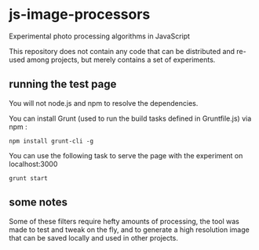 # js-image-processors

Experimental photo processing algorithms in JavaScript

This repository does not contain any code that can be distributed and re-used among projects, but
merely contains a set of experiments.

## running the test page

You will not node.js and npm to resolve the dependencies.

You can install Grunt (used to run the build tasks defined in Gruntfile.js) via npm :

    npm install grunt-cli -g

You can use the following task to serve the page with the experiment on localhost:3000

    grunt start

## some notes

Some of these filters require hefty amounts of processing, the tool was made to test and tweak on the
fly, and to generate a high resolution image that can be saved locally and used in other projects.
